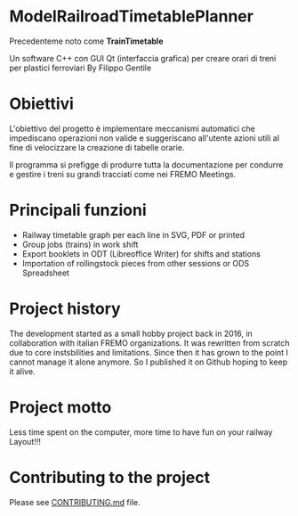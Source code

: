 # ModelRailroadTimetablePlanner

Precedenteme noto come **TrainTimetable**

Un software C++ con GUI Qt (interfaccia grafica) per creare orari di treni per plastici ferroviari
By Filippo Gentile

# Obiettivi

L'obiettivo del progetto è implementare meccanismi
automatici che impediscano operazioni non valide e
suggeriscano all'utente azioni utili al fine di
velocizzare la creazione di tabelle orarie.

Il programma si prefigge di produrre tutta la documentazione
per condurre e gestire i treni su grandi tracciati come nei FREMO Meetings.

# Principali funzioni
- Railway timetable graph per each line in SVG, PDF or printed
- Group jobs (trains) in work shift
- Export booklets in ODT (Libreoffice Writer) for shifts and stations
- Importation of rollingstock pieces from other sessions or ODS Spreadsheet

# Project history
The development started as a small hobby project back in 2016,
in collaboration with italian FREMO organizations.
It was rewritten from scratch due to core instsbilities and limitations.
Since then it has grown to the point I cannot manage it alone anymore.
So I published it on Github hoping to keep it alive.


# Project motto

Less time spent on the computer,
more time to have fun on your railway Layout!!!

# Contributing to the project

Please see [CONTRIBUTING.md](CONTRIBUTING.md) file.
